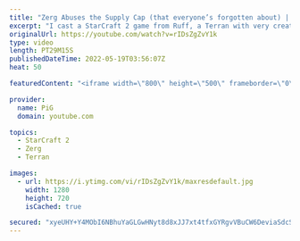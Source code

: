 ```yaml
---
title: "Zerg Abuses the Supply Cap (that everyone’s forgotten about) | Diamond in the Ruff #75 - StarCraft 2"
excerpt: "I cast a StarCraft 2 game from Ruff, a Terran with very creative gameplay. How will he ruff up this feisty Zerg opponent, aGiLe, who has abused the zerg supply cap?  💎 Diamond in the Ruff: https://www.youtube.com/playlist?list=PLFUDU8AOevUfdEq20wYq8Sm9z3sc1yn0l 💎 Follow Ruff: https://www.twitch.tv/ruff_stuff_tv"
originalUrl: https://youtube.com/watch?v=rIDsZgZvY1k
type: video
length: PT29M15S
publishedDateTime: 2022-05-19T03:56:07Z
heat: 50

featuredContent: "<iframe width=\"800\" height=\"500\" frameborder=\"0\" src=\"https://www.youtube.com/embed/rIDsZgZvY1k\" allow=\"accelerometer; autoplay; encrypted-media; gyroscope; picture-in-picture\" allowfullscreen></iframe>"

provider:
  name: PiG
  domain: youtube.com

topics:
  - StarCraft 2
  - Zerg
  - Terran

images:
  - url: https://i.ytimg.com/vi/rIDsZgZvY1k/maxresdefault.jpg
    width: 1280
    height: 720
    isCached: true

secured: "xyeUHY+Y4MObI6NBhuYaGLGwHNyt8d8xJJ7xt4tfxGYRgvVBuCW6DeviaSdcSms7J4UJDrIS1yyqRZHunFu9Xv6zwhgsGyywIkAyOuTwtFh/KmNXENTyEzgd/XDMbCtS59SIVd//oNS07tZRz+20F/15HDPwcO7Q+g6rb2fTOiwaXbofgohuPoRQo19h74ZYLT0/fjRVEdYuV6zFN4c4PmxJfwCrP36PhjryxfrS9gu/uKr8j5HFh3xy40hPWVQWiY9kUMUkx7x3M2o92U+SYO+I316mjMvV/dO8CyEUP4675/KlR4MtktfHqsWTwOxzFUabNtcD7wOMe06/ZFlidrw5c4ucXbfFXhFDvKSJilgd8lhWIBS7VLqA2vdQdAuKloQ0dRg23ND39z4RawqSNEcJ118Rw94PGR8FrsCrgQ8=;kUn+zhlfDhsQM0F2KK+/vA=="
---
```


